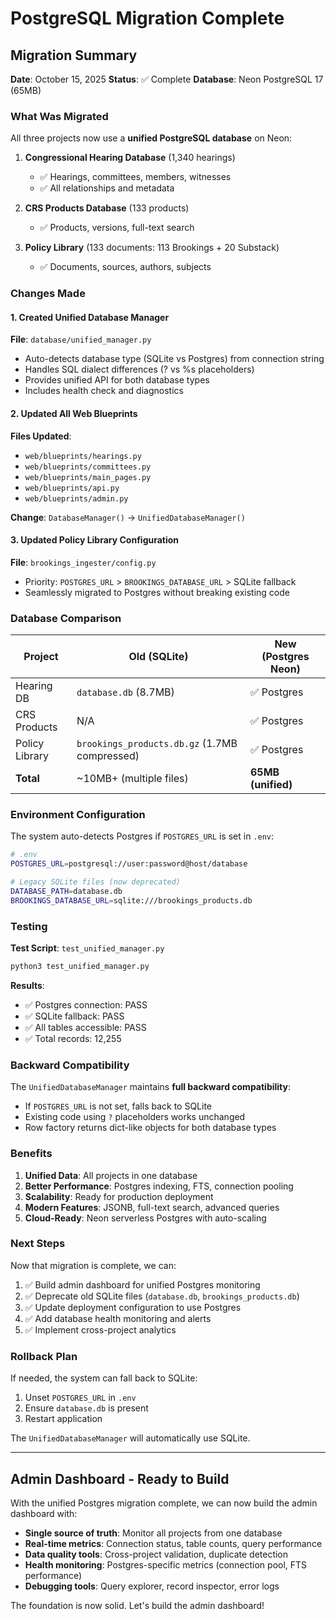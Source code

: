# PostgreSQL Migration Complete

## Migration Summary

**Date**: October 15, 2025
**Status**: ✅ Complete
**Database**: Neon PostgreSQL 17 (65MB)

### What Was Migrated

All three projects now use a **unified PostgreSQL database** on Neon:

1. **Congressional Hearing Database** (1,340 hearings)
   - ✅ Hearings, committees, members, witnesses
   - ✅ All relationships and metadata

2. **CRS Products Database** (133 products)
   - ✅ Products, versions, full-text search

3. **Policy Library** (133 documents: 113 Brookings + 20 Substack)
   - ✅ Documents, sources, authors, subjects

### Changes Made

#### 1. Created Unified Database Manager
**File**: `database/unified_manager.py`
- Auto-detects database type (SQLite vs Postgres) from connection string
- Handles SQL dialect differences (? vs %s placeholders)
- Provides unified API for both database types
- Includes health check and diagnostics

#### 2. Updated All Web Blueprints
**Files Updated**:
- `web/blueprints/hearings.py`
- `web/blueprints/committees.py`
- `web/blueprints/main_pages.py`
- `web/blueprints/api.py`
- `web/blueprints/admin.py`

**Change**: `DatabaseManager()` → `UnifiedDatabaseManager()`

#### 3. Updated Policy Library Configuration
**File**: `brookings_ingester/config.py`
- Priority: `POSTGRES_URL` > `BROOKINGS_DATABASE_URL` > SQLite fallback
- Seamlessly migrated to Postgres without breaking existing code

### Database Comparison

| Project | Old (SQLite) | New (Postgres Neon) |
|---------|--------------|---------------------|
| Hearing DB | `database.db` (8.7MB) | ✅ Postgres |
| CRS Products | N/A | ✅ Postgres |
| Policy Library | `brookings_products.db.gz` (1.7MB compressed) | ✅ Postgres |
| **Total** | ~10MB+ (multiple files) | **65MB (unified)** |

### Environment Configuration

The system auto-detects Postgres if `POSTGRES_URL` is set in `.env`:

```bash
# .env
POSTGRES_URL=postgresql://user:password@host/database

# Legacy SQLite files (now deprecated)
DATABASE_PATH=database.db
BROOKINGS_DATABASE_URL=sqlite:///brookings_products.db
```

### Testing

**Test Script**: `test_unified_manager.py`

```bash
python3 test_unified_manager.py
```

**Results**:
- ✅ Postgres connection: PASS
- ✅ SQLite fallback: PASS
- ✅ All tables accessible: PASS
- ✅ Total records: 12,255

### Backward Compatibility

The `UnifiedDatabaseManager` maintains **full backward compatibility**:
- If `POSTGRES_URL` is not set, falls back to SQLite
- Existing code using `?` placeholders works unchanged
- Row factory returns dict-like objects for both database types

### Benefits

1. **Unified Data**: All projects in one database
2. **Better Performance**: Postgres indexing, FTS, connection pooling
3. **Scalability**: Ready for production deployment
4. **Modern Features**: JSONB, full-text search, advanced queries
5. **Cloud-Ready**: Neon serverless Postgres with auto-scaling

### Next Steps

Now that migration is complete, we can:

1. ✅ Build admin dashboard for unified Postgres monitoring
2. ✅ Deprecate old SQLite files (`database.db`, `brookings_products.db`)
3. ✅ Update deployment configuration to use Postgres
4. ✅ Add database health monitoring and alerts
5. ✅ Implement cross-project analytics

### Rollback Plan

If needed, the system can fall back to SQLite:
1. Unset `POSTGRES_URL` in `.env`
2. Ensure `database.db` is present
3. Restart application

The `UnifiedDatabaseManager` will automatically use SQLite.

---

## Admin Dashboard - Ready to Build

With the unified Postgres migration complete, we can now build the admin dashboard with:

- **Single source of truth**: Monitor all projects from one database
- **Real-time metrics**: Connection status, table counts, query performance
- **Data quality tools**: Cross-project validation, duplicate detection
- **Health monitoring**: Postgres-specific metrics (connection pool, FTS performance)
- **Debugging tools**: Query explorer, record inspector, error logs

The foundation is now solid. Let's build the admin dashboard!
